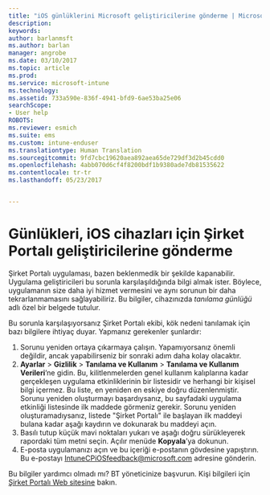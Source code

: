 ```yaml
---
title: "iOS günlüklerini Microsoft geliştiricilerine gönderme | Microsoft Docs"
description: 
keywords: 
author: barlanmsft
ms.author: barlan
manager: angrobe
ms.date: 03/10/2017
ms.topic: article
ms.prod: 
ms.service: microsoft-intune
ms.technology: 
ms.assetid: 733a590e-836f-4941-bfd9-6ae53ba25e06
searchScope:
- User help
ROBOTS: 
ms.reviewer: esmich
ms.suite: ems
ms.custom: intune-enduser
ms.translationtype: Human Translation
ms.sourcegitcommit: 9fd7cbc19620aea892aea65de729df3d2b45cdd0
ms.openlocfilehash: 4abb070d6cf4f8200bdf1b9380ade7db81535622
ms.contentlocale: tr-tr
ms.lasthandoff: 05/23/2017


---
```


# <a name="send-logs-to-the-company-portal-developers-for-ios-devices"></a>Günlükleri, iOS cihazları için Şirket Portalı geliştiricilerine gönderme

Şirket Portalı uygulaması, bazen beklenmedik bir şekilde kapanabilir. Uygulama geliştiricileri bu sorunla karşılaşıldığında bilgi almak ister. Böylece, uygulamanın size daha iyi hizmet vermesini ve aynı sorunun bir daha tekrarlanmamasını sağlayabiliriz. Bu bilgiler, cihazınızda _tanılama günlüğü_ adlı özel bir belgede tutulur.

Bu sorunla karşılaşıyorsanız Şirket Portalı ekibi, kök nedeni tanılamak için bazı bilgilere ihtiyaç duyar. Yapmanız gerekenler şunlardır:

1.    Sorunu yeniden ortaya çıkarmaya çalışın. Yapamıyorsanız önemli değildir, ancak yapabilirseniz bir sonraki adım daha kolay olacaktır.
2.    __Ayarlar__ > __Gizlilik__ > __Tanılama ve Kullanım__ > __Tanılama ve Kullanım Verileri__’ne gidin. Bu, kilitlenmelerden genel kullanım kalıplarına kadar gerçekleşen uygulama etkinliklerinin bir listesidir ve herhangi bir kişisel bilgi içermez. Bu liste, en yeniden en eskiye doğru düzenlenmiştir. Sorunu yeniden oluşturmayı başardıysanız, bu sayfadaki uygulama etkinliği listesinde ilk maddede görmeniz gerekir. Sorunu yeniden oluşturamadıysanız, listede "Şirket Portalı" ile başlayan ilk maddeyi bulana kadar aşağı kaydırın ve dokunarak bu maddeyi açın.
3.    Basılı tutup küçük mavi noktaları yukarı ve aşağı doğru sürükleyerek rapordaki tüm metni seçin. Açılır menüde __Kopyala__’ya dokunun.
4.    E-posta uygulamanızı açın ve bu içeriği e-postanın gövdesine yapıştırın. Bu e-postayı <a href="mailto:IntuneCPiOSfeedback@microsoft.com?subject=My Company Portal App Closed Unexpectedly&body=Press and hold, then paste your copied Company Portal app logs here.">IntuneCPiOSfeedback@microsoft.com</a> adresine gönderin.

Bu bilgiler yardımcı olmadı mı? BT yöneticinize başvurun. Kişi bilgileri için [Şirket Portalı Web sitesine](http://portal.manage.microsoft.com) bakın.


